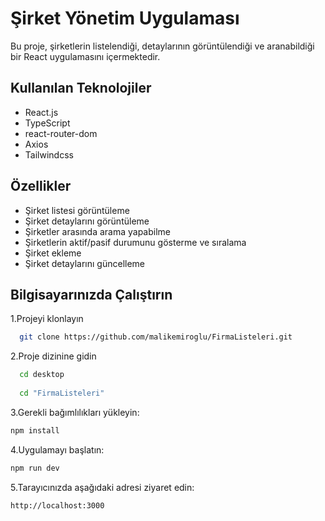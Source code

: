 # Şirket Yönetim Uygulaması

Bu proje, şirketlerin listelendiği, detaylarının görüntülendiği ve aranabildiği bir React uygulamasını içermektedir.

## Kullanılan Teknolojiler

- React.js
- TypeScript
- react-router-dom
- Axios
- Tailwindcss

## Özellikler

- Şirket listesi görüntüleme
- Şirket detaylarını görüntüleme
- Şirketler arasında arama yapabilme
- Şirketlerin aktif/pasif durumunu gösterme ve sıralama
- Şirket ekleme
- Şirket detaylarını güncelleme

## Bilgisayarınızda Çalıştırın

1.Projeyi klonlayın

```bash
  git clone https://github.com/malikemiroglu/FirmaListeleri.git
```

2.Proje dizinine gidin

```bash
  cd desktop
  
  cd "FirmaListeleri"
```

3.Gerekli bağımlılıkları yükleyin:

```bash
npm install
```

4.Uygulamayı başlatın:

```bash
npm run dev
```
5.Tarayıcınızda aşağıdaki adresi ziyaret edin:

```bash
http://localhost:3000
```  

